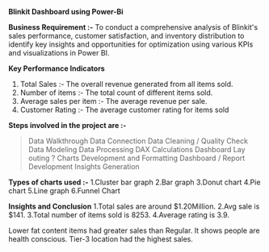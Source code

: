 __Blinkit Dashboard using Power-Bi__

__Business Requirement :-__
To conduct a comprehensive analysis of Blinkit's sales performance, customer satisfaction, and inventory distribution to identify key insights and opportunities for optimization using various KPIs and visualizations in Power BI.

__Key Performance Indicators__
1. Total Sales :- The overall revenue generated from all items sold.
2. Number of items :- The total count of different items sold.
3. Average sales per item :- The average revenue per sale.
4. Customer Rating :- The average customer rating for items sold

__Steps involved in the project are :-__
> Data Walkthrough
> Data Connection
> Data Cleaning / Quality Check
> Data Modeling
> Data Processing
> DAX Calculations
> Dashboard Lay outing
? Charts Development and Formatting
> Dashboard / Report Development
> Insights Generation

__Types of charts used :-__
1.Cluster bar graph
2.Bar graph
3.Donut chart
4.Pie chart
5.Line graph
6.Funnel Chart 

__Insights and Conclusion__
1.Total sales are around $1.20Million.
2.Avg sale is $141.
3.Total number of items sold is 8253.
4.Average rating is 3.9.

Lower fat content items had greater sales than Regular. It shows people are health conscious.
Tier-3 location had the highest sales. 






